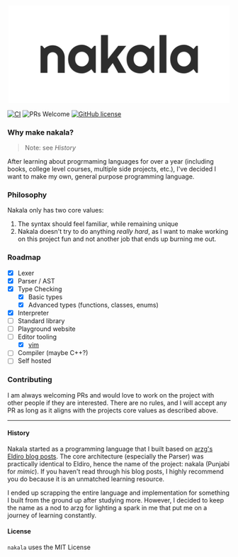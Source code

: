<p align="center">
  <img src="./assets/new_logo.png" width="500px"/>
</p>

[![CI](https://github.com/nakala-lang/nakala/actions/workflows/CI.yml/badge.svg)](https://github.com/nakala-lang/nakala/actions/workflows/CI.yml)
![PRs Welcome](https://img.shields.io/badge/PRs-welcomed-green.svg)
[![GitHub license](https://img.shields.io/github/license/nakala-lang/nakala.svg)](https://github.com/nakala-lang/nakala/blob/master/LICENSE)


### Why make nakala?

> Note: see _History_

After learning about progrmaming languages for over a year (including books, college level courses, multiple side projects, etc.), I've decided I want to make my own, general purpose programming language.

### Philosophy

Nakala only has two core values:

1. The syntax should feel familiar, while remaining unique
2. Nakala doesn't try to do anything _really hard_, as I want to make working on this project fun and not another job that ends up burning me out.

### Roadmap

- [x] Lexer
- [x] Parser / AST
- [x] Type Checking
  - [x] Basic types
  - [x] Advanced types (functions, classes, enums)
- [x] Interpreter
- [ ] Standard library
- [ ] Playground website
- [ ] Editor tooling
  - [x] [vim](https://github.com/nakala-lang/nakala.vim)
- [ ] Compiler (maybe C++?)
- [ ] Self hosted

### Contributing
I am always welcoming PRs and would love to work on the project with other people if they are interested. There are no rules, and I will accept any PR as long as it aligns with the projects core values as described above.

---

#### History

Nakala started as a programming language that I built based on [arzg's Eldiro blog posts](https://arzg.github.io/lang/). 
The core architecture (especially the Parser) was practically identical to Eldiro, hence the name of the project: nakala (Punjabi for _mimic_).
If you haven't read through his blog posts, I highly recommend you do because it is an unmatched learning resource.

I ended up scrapping the entire language and implementation for something I built from the ground up after studying more. However, I decided to keep the name as a nod to arzg for lighting a spark in me that put me on a journey of learning constantly.

#### License
`nakala` uses the MIT License
